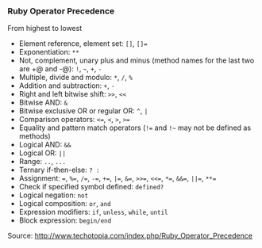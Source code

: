 ### Ruby Operator Precedence

From highest to lowest

* Element reference, element set: `[]`, `[]=`
* Exponentiation: `**`
* Not, complement, unary plus and minus (method names for the last two are +@ and -@): `!`, `~`, `+`, `-`
* Multiple, divide and modulo: `*`, `/`, `%`
* Addition and subtraction: `+`, `-`
* Right and left bitwise shift: `>>`, `<<`
* Bitwise AND: `&`
* Bitwise exclusive OR or regular OR: `^`, `|`
* Comparison operators: `<=`, `<`, `>`, `>=`
* Equality and pattern match operators (`!=` and `!~` may not be defined as methods)
* Logical AND: `&&`
* Logical OR: `||`
* Range: `..`, `...`
* Ternary if-then-else: `? :`
* Assignment: `=`, `%=`, `/=`, `-=`, `+=`, `|=`, `&=`, `>>=`, `<<=`, `*=`, `&&=`, `||=`, `**=`
* Check if specified symbol defined: `defined?`
* Logical negation: `not`
* Logical composition: `or`, `and`
* Expression modifiers: `if`, `unless`, `while`, `until`
* Block expression: `begin/end`

Source: http://www.techotopia.com/index.php/Ruby_Operator_Precedence
